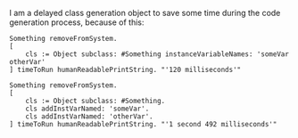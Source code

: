 I am a delayed class generation object to save some time during the code generation process, because of this:

```
Something removeFromSystem.
[
	cls := Object subclass: #Something instanceVariableNames: 'someVar otherVar'
] timeToRun humanReadablePrintString. "'120 milliseconds'"

Something removeFromSystem.
[
	cls := Object subclass: #Something.
	cls addInstVarNamed: 'someVar'.
	cls addInstVarNamed: 'otherVar'.
] timeToRun humanReadablePrintString. "'1 second 492 milliseconds'"
```